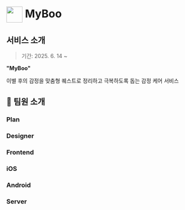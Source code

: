 # <img src="https://github.com/user-attachments/assets/4571f8fd-8b93-44ce-b1d6-48fac7655bad" style="height: 1.5em; vertical-align: middle;"> MyBoo

##  서비스 소개
> 기간: 2025. 6. 14 ~ 

**"MyBoo"**

이별 후의 감정을 맞춤형 퀘스트로 정리하고 극복하도록 돕는 감정 케어 서비스

</div>

## 👥 팀원 소개

### Plan

### Designer

### Frontend

### iOS

### Android

### Server


